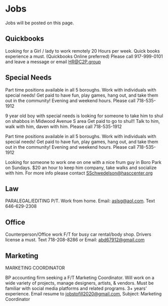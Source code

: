 # Jobs  
Jobs will be posted on this page.


## Quickbooks

Looking for a Girl / lady to work remotely 20 Hours per week.
Quick books experience a must. (Quickbooks Online preferred)
Please call 917-999-0101 and leave a message  or email HR@C2P.group

## Special Needs
Part time positions available in all 5 boroughs.
Work with individuals with special needs!
Get paid to have fun, play games, hang out, and take them out in the community!
Evening and weekend hours.
Please call 718-535-1912

9 year old boy with special needs is looking for someone to take him to shul on shabbos in Midwood Avenue S area
Get paid to go to shul!! Talk to him, walk with him, daven with him.
Please call 718-535-1912


Part time positions available in all 5 boroughs.
Work with individuals with special needs!
Get paid to have fun, play games, hang out, and take them out in the community!
Evening and weekend hours.
Please call 718-535-1912




Looking for someone to work one on one with a nice frum guy in Boro Park on Sundays. $20 an hour to keep him company, take walks and socialize with him. For more info please contact SSchwedelson@hasccenter.org




## Law

PARALEGAL/EDITING P/T. Work
from home. Email: aslsg@aol.com.
Text 646-629-2308


## Office

Counterperson/Office work F/T for
busy car rental/body shop. Drivers
license a must. Text 718-208-8286 or
Email: abd67912@gmail.com


## Marketing 

MARKETING COORDINATOR

BP accounting firm seeking a F/T Marketing Coordinator. Will work on a wide variety of projects, manage designers, artists, & vendors. Must be familiar with social media platforms and related programs. 3+ years’ experience. Email resume to jobstofill2020@gmail.com, Subject: Marketing Coordinator
